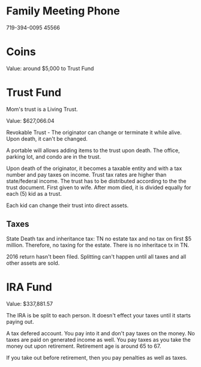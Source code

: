 # Family Meeting Phone
719-394-0095
45566

# Coins

Value: around $5,000 to Trust Fund

# Trust Fund

Mom's trust is a Living Trust.

Value:  $627,066.04

Revokable Trust - The originator can change or terminate it while alive. Upon death, it can't be changed.

A portable will allows adding items to the trust upon death. The office, parking lot, and condo are in the trust.

Upon death of the originator, it becomes a taxable entity and with a tax number and pay taxes on income. Trust tax rates are higher than state/federal income. The trust has to be distributed according to the the trust document. First given to wife. After mom died, it is divided equally for each (5) kid as a trust.

Each kid can change their trust into direct assets.

## Taxes

State Death tax and inheritance tax: TN no estate tax and no tax on first $5 million. Therefore, no taxing for the estate. There is no inheritace tx in TN.

2016 return hasn't been filed. Splitting can't happen until all taxes and all other assets are sold.

# IRA Fund

Value: $337,881.57

The IRA is be split to each person. It doesn't effect your taxes until it starts paying out. 

A tax defered account. You pay into it and don't pay taxes on the money. No taxes are paid on generated income as well. You pay taxes as you take the money out upon retirement. Retirement age is around 65 to 67.

If you take out before retirement, then you pay penalties as well as taxes.